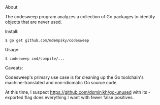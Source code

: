 About:

The codesweep program analyzes a collection of Go packages to identify
objects that are never used.

Install:

    $ go get github.com/mdempsky/codesweep

Usage:

    $ codesweep cmd/compile/...

Caveats:

Codesweep's primary use case is for cleaning up the Go toolchain's
machine-translated and non-idiomatic Go source code.

At this time, I suspect https://github.com/dominikh/go-unused with its
-exported flag does everything I want with fewer false positives.
